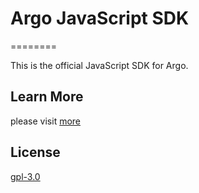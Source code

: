
# Argo JavaScript SDK

========

This is the official JavaScript SDK for Argo.

## Learn More

please visit [more](https://docs.analysys.cn/ark/integration/sdk/js)


## License

[gpl-3.0](https://www.gnu.org/licenses/gpl-3.0.txt)

